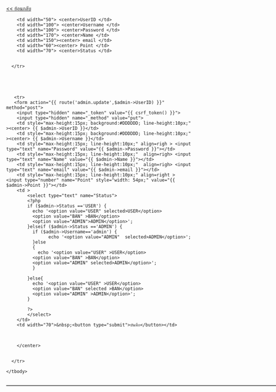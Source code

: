 <a href="{{ route('admin.index') }}"><< ย้อนกลับ</a><br>

<table border="1" style="width: 950px;display:inline-block">
    <tbody>
      <tr>
     
        <td width="50"> <center>UserID </td>
        <td width="100"> <center>Username </td>
        <td width="100"> <center>Password </td>
        <td width="170"> <center>Name </td>
        <td width="150"><center> email </td>
        <td width="60"><center> Point </td>
        <td width="70"> <center>Status </td>
        
        
      </tr>

    
   


       <tr>
       <form action="{{ route('admin.update',$admin->UserID) }}" method="post">
        <input type="hidden" name="_token" value="{{ csrf_token() }}">
        <input type="hidden" name="_method" value="put">
        <td style="max-height:15px; background:#DDDDDD; line-height:10px;"  ><center> {{ $admin->UserID }}</td>
        <td style="max-height:15px; background:#DDDDDD; line-height:10px;"  ><center> {{ $admin->Username }}</td>
        <td style="max-height:15px; line-height:10px;" align=righ > <input type="text" name="Password" value="{{ $admin->Password }}"></td>
        <td style="max-height:15px; line-height:10px;"  align=righ> <input type="text" name="Name" value="{{ $admin->Name }}"></td>
        <td style="max-height:15px; line-height:10px;"  align=righ> <input type="text" name="email" value="{{ $admin->email }}"></td>
        <td style="max-height:15px; line-height:10px;" align=right > <input type="number" name="Point" style="width: 54px;" value="{{ $admin->Point }}"></td>
        <td > 
            <select type="text" name="Status">
            <?php
            if ($admin->Status =='USER') {
              echo '<option value="USER" selected>USER</option>
              <option value="BAN" >BAN</option>
              <option value="ADMIN">ADMIN</option>';
            }elseif ($admin->Status =='ADMIN') {
              if ($admin->Username=='admin') {
                    echo '<option value="ADMIN"  selected>ADMIN</option>';
              }else
              {
                echo '<option value="USER" >USER</option>
              <option value="BAN" >BAN</option>
              <option value="ADMIN" selected>ADMIN</option>';
              }
              
            }else{
              echo '<option value="USER" >USER</option>
              <option value="BAN" selected >BAN</option>
              <option value="ADMIN" >ADMIN</option>';
            }
            
            ?>
            </select>
        </td>
        <td width="70">&nbsp;<button type="submit">บันทึก</button></td>
        


        </center>


      </tr>
      
    </tbody>
  </table>